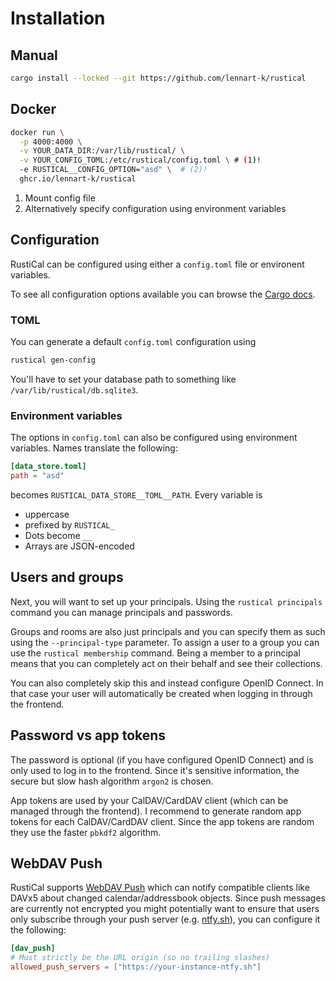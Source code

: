 # Installation

## Manual

```sh
cargo install --locked --git https://github.com/lennart-k/rustical
```

## Docker

```sh
docker run \
  -p 4000:4000 \
  -v YOUR_DATA_DIR:/var/lib/rustical/ \
  -v YOUR_CONFIG_TOML:/etc/rustical/config.toml \ # (1)!
  -e RUSTICAL__CONFIG_OPTION="asd" \  # (2)!
  ghcr.io/lennart-k/rustical
```

1. Mount config file
2. Alternatively specify configuration using environment variables

## Configuration

RustiCal can be configured using either a `config.toml` file or environent variables.

To see all configuration options available you can browse the [Cargo docs](/rustical/_crate/rustical/config/struct.Config.html).

### TOML

You can generate a default `config.toml` configuration using

```sh title="Generate default config.toml"
rustical gen-config
```

You'll have to set your database path to something like `/var/lib/rustical/db.sqlite3`.

### Environment variables

The options in `config.toml` can also be configured using environment variables.
Names translate the following:

```toml title="Example config.toml"
[data_store.toml]
path = "asd"
```

becomes `RUSTICAL_DATA_STORE__TOML__PATH`.
Every variable is

- uppercase
- prefixed by `RUSTICAL_`
- Dots become `__`
- Arrays are JSON-encoded

## Users and groups

Next, you will want to set up your principals.
Using the `rustical principals` command you can manage principals and passwords.

Groups and rooms are also just principals and you can specify them as such using the `--principal-type` parameter.
To assign a user to a group you can use the `rustical membership` command. Being a member to a principal means that you can completely act on their behalf and see their collections.

You can also completely skip this and instead configure OpenID Connect.
In that case your user will automatically be created when logging in through the frontend.

## Password vs app tokens

The password is optional (if you have configured OpenID Connect) and is only used to log in to the frontend.
Since it's sensitive information,
the secure but slow hash algorithm `argon2` is chosen.

App tokens are used by your CalDAV/CardDAV client (which can be managed through the frontend).
I recommend to generate random app tokens for each CalDAV/CardDAV client.
Since the app tokens are random they use the faster `pbkdf2` algorithm.

## WebDAV Push

RustiCal supports [WebDAV Push](https://github.com/bitfireAT/webdav-push/) which can notify compatible clients like DAVx5 about changed calendar/addressbook objects.
Since push messages are currently not encrypted you might potentially want to ensure that users only subscribe through your push server (e.g. [ntfy.sh](https://ntfy.sh/)), you can configure it the following:

```toml
[dav_push]
# Must strictly be the URL origin (so no trailing slashes)
allowed_push_servers = ["https://your-instance-ntfy.sh"]
```

